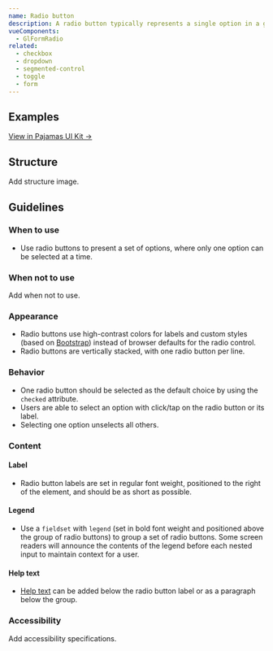 ```yaml
---
name: Radio button
description: A radio button typically represents a single option in a group of related choices.
vueComponents:
  - GlFormRadio
related:
  - checkbox
  - dropdown
  - segmented-control
  - toggle
  - form
---
```


## Examples

<example-display  example-name="form-radio-group-stacked"></example-display>

[View in Pajamas UI Kit →](https://www.figma.com/file/qEddyqCrI7kPSBjGmwkZzQ/Pajamas-UI-Kit?node-id=3947%3A4)

## Structure

<todo>Add structure image.</todo>

## Guidelines

### When to use

- Use radio buttons to present a set of options, where only one option can be selected at a time.

### When not to use

<todo>Add when not to use.</todo>

### Appearance

- Radio buttons use high-contrast colors for labels and custom styles (based on [Bootstrap](https://getbootstrap.com/docs/5.1/forms/checks-radios)) instead of browser defaults for the radio control.
- Radio buttons are vertically stacked, with one radio button per line.

### Behavior

- One radio button should be selected as the default choice by using the `checked` attribute.
- Users are able to select an option with click/tap on the radio button or its label.
- Selecting one option unselects all others.

### Content

#### Label

- Radio button labels are set in regular font weight, positioned to the right of the element, and should be as short as possible.

#### Legend

- Use a `fieldset` with `legend` (set in bold font weight and positioned above the group of radio buttons) to group a set of radio buttons. Some screen readers will announce the contents of the legend before each nested input to maintain context for a user.

#### Help text

- [Help text](/components/form#help-text) can be added below the radio button label or as a paragraph below the group.

### Accessibility

<todo>Add accessibility specifications.</todo>
